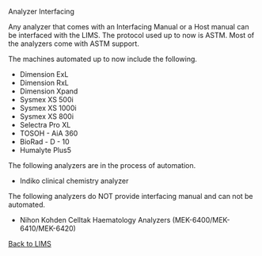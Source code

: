 Analyzer Interfacing

Any analyzer that comes with an Interfacing Manual or a Host manual can be interfaced with the LIMS. The protocol used up to now is ASTM. Most of the analyzers come with ASTM support. 

The machines automated up to now include the following.

* Dimension ExL
* Dimension RxL
* Dimension Xpand
* Sysmex XS 500i
* Sysmex XS 1000i 
* Sysmex XS 800i
* Selectra Pro XL
* TOSOH - AiA 360
* BioRad - D - 10
* Humalyte Plus5

The following analyzers are in the process of automation.
* Indiko clinical chemistry analyzer

The following analyzers do NOT provide interfacing manual and can not be automated.

* Nihon Kohden Celltak Haematology Analyzers (MEK-6400/MEK-6410/MEK-6420)

[Back to LIMS](https://github.com/hmislk/hmis/wiki/LIMS)